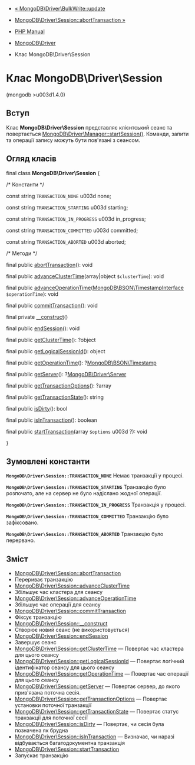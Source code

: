 - [«
MongoDB\Driver\BulkWrite::update](mongodb-driver-bulkwrite.update.md)
- [MongoDB\Driver\Session::abortTransaction
»](mongodb-driver-session.aborttransaction.md)

- [PHP Manual](index.md)
- [MongoDB\Driver](book.mongodb.md)
- Клас MongoDB\Driver\Session

# Клас MongoDB\Driver\Session

(mongodb \>u003d1.4.0)

## Вступ

Клас **MongoDB\Driver\Session** представляє клієнтський сеанс та
повертається
[MongoDB\Driver\Manager::startSession()](mongodb-driver-manager.startsession.md).
Команди, запити та операції запису можуть бути пов'язані з сеансом.

## Огляд класів

final class **MongoDB\Driver\Session** {

/\* Константи \*/

const string `TRANSACTION_NONE` u003d none;

const string `TRANSACTION_STARTING` u003d starting;

const string `TRANSACTION_IN_PROGRESS` u003d in_progress;

const string `TRANSACTION_COMMITTED` u003d committed;

const string `TRANSACTION_ABORTED` u003d aborted;

/\* Методи \*/

final public
[abortTransaction](mongodb-driver-session.aborttransaction.md)(): void

final public
[advanceClusterTime](mongodb-driver-session.advanceclustertime.md)(array\|object
`$clusterTime`): void

final public
[advanceOperationTime](mongodb-driver-session.advanceoperationtime.md)([MongoDB\BSON\TimestampInterface](class.mongodb-bson-timestampinterface.md)
`$operationTime`): void

final public
[commitTransaction](mongodb-driver-session.committransaction.md)():
void

final private [\_\_construct](mongodb-driver-session.construct.md)()

final public [endSession](mongodb-driver-session.endsession.md)():
void

final public
[getClusterTime](mongodb-driver-session.getclustertime.md)(): ?object

final public
[getLogicalSessionId](mongodb-driver-session.getlogicalsessionid.md)():
object

final public
[getOperationTime](mongodb-driver-session.getoperationtime.md)():
?[MongoDB\BSON\Timestamp](class.mongodb-bson-timestamp.md)

final public [getServer](mongodb-driver-session.getserver.md)():
?[MongoDB\Driver\Server](class.mongodb-driver-server.md)

final public
[getTransactionOptions](mongodb-driver-session.gettransactionoptions.md)():
?array

final public
[getTransactionState](mongodb-driver-session.gettransactionstate.md)():
string

final public [isDirty](mongodb-driver-session.isdirty.md)(): bool

final public
[isInTransaction](mongodb-driver-session.isintransaction.md)():
boolean

final public
[startTransaction](mongodb-driver-session.starttransaction.md)(array
`$options` u003d ?): void

}

## Зумовлені константи

**`MongoDB\Driver\Session::TRANSACTION_NONE`**
Немає транзакції у процесі.

**`MongoDB\Driver\Session::TRANSACTION_STARTING`**
Транзакцію було розпочато, але на сервер не було надіслано жодної
операції.

**`MongoDB\Driver\Session::TRANSACTION_IN_PROGRESS`**
Транзакція у процесі.

**`MongoDB\Driver\Session::TRANSACTION_COMMITTED`**
Транзакцію було зафіксовано.

**`MongoDB\Driver\Session::TRANSACTION_ABORTED`**
Транзакцію було перервано.

## Зміст

- [MongoDB\Driver\Session::abortTransaction](mongodb-driver-session.aborttransaction.md)
- Перериває транзакцію
- [MongoDB\Driver\Session::advanceClusterTime](mongodb-driver-session.advanceclustertime.md)
- Збільшує час кластера для сеансу
- [MongoDB\Driver\Session::advanceOperationTime](mongodb-driver-session.advanceoperationtime.md)
- Збільшує час операції для сеансу
- [MongoDB\Driver\Session::commitTransaction](mongodb-driver-session.committransaction.md)
- Фіксує транзакцію
- [MongoDB\Driver\Session::\_\_construct](mongodb-driver-session.construct.md)
- Створює новий сеанс (не використовується)
- [MongoDB\Driver\Session::endSession](mongodb-driver-session.endsession.md)
- Завершує сеанс
- [MongoDB\Driver\Session::getClusterTime](mongodb-driver-session.getclustertime.md)
— Повертає час кластера для цього сеансу
- [MongoDB\Driver\Session::getLogicalSessionId](mongodb-driver-session.getlogicalsessionid.md)
— Повертає логічний ідентифікатор сеансу для цього сеансу
- [MongoDB\Driver\Session::getOperationTime](mongodb-driver-session.getoperationtime.md)
— Повертає час операції для цього сеансу
- [MongoDB\Driver\Session::getServer](mongodb-driver-session.getserver.md)
— Повертає сервер, до якого прив'язана поточна сесія.
- [MongoDB\Driver\Session::getTransactionOptions](mongodb-driver-session.gettransactionoptions.md)
— Повертає установки поточної транзакції
- [MongoDB\Driver\Session::getTransactionState](mongodb-driver-session.gettransactionstate.md)
— Повертає статус транзакції для поточної сесії
- [MongoDB\Driver\Session::isDirty](mongodb-driver-session.isdirty.md)
— Повертає, чи сесія була позначена як брудна
- [MongoDB\Driver\Session::isInTransaction](mongodb-driver-session.isintransaction.md)
— Визначає, чи наразі відбувається багатодокументна
транзакція
- [MongoDB\Driver\Session::startTransaction](mongodb-driver-session.starttransaction.md)
- Запускає транзакцію

